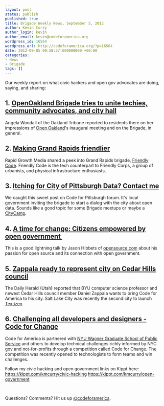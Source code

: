 ```yaml
---
layout: post
status: publish
published: true
title: Brigade Weekly News, September 5, 2012
author: Kevin Curry
author_login: kevin
author_email: kevin@codeforamerica.org
wordpress_id: 16564
wordpress_url: http://codeforamerica.org/?p=16564
date: 2012-09-05 09:58:57.000000000 +00:00
categories:
- News
- Brigade
tags: []
---
```

Our weekly report on what civic hackers and open gov advocates are doing, saying, and sharing:
<h2>1. <a title="inside bay area article" href="http://www.insidebayarea.com/news/ci_21464979/openoakland-brigade-tries-unite-techies-community-advocates-and">OpenOakland Brigade tries to unite techies, community advocates, and city hall</a></h2>
Angela Woodall of the Oakland Tribune reported to residents there on her impressions of <a title="home page" href="http://openoakland.org/">Open Oakland</a>'s inaugural meeting and on the Brigade, in general.
<h2>2. <a href="http://www.rapidgrowthmedia.com/dogood/08_23_12_Friendly_Corps.aspx" target="_blank" data-bitly-type="bitly_hover_card">Making Grand Rapids friendlier</a></h2>
Rapid Growth Media shared a peek into Grand Rapids brigade, <a title="home page" href="http://friendlycode.org/">Friendly Code</a>. Friendly Code is the tech counterpart to Friendly Corps, a group of urbanists, and physical infrastructure enthusiasts.
<h2>3. <a href="https://groups.google.com/a/codeforamerica.org/forum/?hl=en&amp;fromgroups=#!topic/pittsburgh-brigade/rJVqi_H5-w8" target="_blank" data-bitly-type="bitly_hover_card">Itching for City of Pittsburgh Data? Contact me</a></h2>
We caught this sweet post on Code for Pittsburgh forum. It's local government inviting the brigade to start a dialog with the city about open data. Sounds like a good topic for some Brigade meetups or maybe a <a title="home page" href="http://citycamp.govfresh.com">CityCamp</a>.
<h2>4. <a href="http://opensource.com/government/12/8/citizens-empowered-by-open-government" target="_blank" data-bitly-type="bitly_hover_card">A time for change: Citizens empowered by open government </a></h2>
This is a good lightning talk by Jason Hibbets of <a title="home page" href="http://opensource.com">opensource.com</a> about his passion for open source and its connection with open government.
<h2>5. <a href="http://www.heraldextra.com/news/local/north/cedar-hills/zappala-ready-to-represent-city-on-cedar-hills-council/article_dd042737-28ab-5dc7-9c11-14608ceb3196.html" target="_blank" data-bitly-type="bitly_hover_card">Zappala ready to represent city on Cedar Hills council</a></h2>
The Daily Herald (Utah) reported that BYU computer science professor and newest Cedar Hills council member Daniel Zappala wants to bring Code for America to his city. Salt Lake City was recently the second city to launch <a title="home page" href="http://www.textizen.com/welcome">Textizen</a>.
<h2>6. <a href="http://applicationsforgood.org/blog/challenging-all-developers-and-designers/" target="_blank" data-bitly-type="bitly_hover_card">Challenging all developers and designers - Code for Change</a></h2>
Code for America is partnered with <a title="home page" href="http://wagner.nyu.edu">NYU Wagner Graduate School of Public Service</a> and others to develop technical challenges richly informed by NYC gov and not-for-profits through a competition called Code for Change. The competition was recently opened to technologists to form teams and win challenges.

Follow my civic hacking and open government links on Kippt here:
<a title="Kippt list" href="https://kippt.com/kmcurry/civic-hacking" data-bitly-type="bitly_hover_card">https://kippt.com/kmcurry/civic-hacking</a>
<a title="Kippt list" href="https://kippt.com/kmcurry/open-government" data-bitly-type="bitly_hover_card">https://kippt.com/kmcurry/open-government</a>

&nbsp;

Questions? Comments? Hit us up <a href="http://codeforamerica.org">@codeforamerica</a>.

